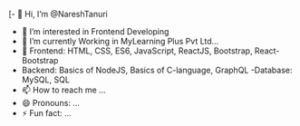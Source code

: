 [- 👋 Hi, I’m @NareshTanuri
- 👀 I’m interested in Frontend Developing 
- 🌱 I’m currently Working in MyLearning Plus Pvt Ltd...
- 💞️ Frontend: HTML, CSS, ES6,
JavaScript, ReactJS, Bootstrap,
React-Bootstrap
- Backend: Basics of NodeJS, Basics
of C-language, GraphQL
-Database: MySQL, SQL
- 📫 How to reach me ...
- 😄 Pronouns: ...
- ⚡ Fun fact: ...


 
